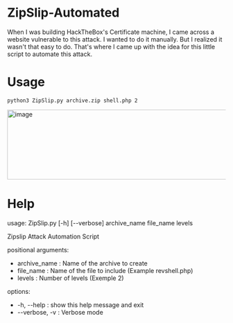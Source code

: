 # ZipSlip-Automated
When I was building HackTheBox's Certificate machine, I came across a website vulnerable to this attack. I wanted to do it manually. But I realized it wasn't that easy to do. That's where I came up with the idea for this little script to automate this attack.

# Usage

```python3 ZipSlip.py archive.zip shell.php 2```

<img width="1182" height="161" alt="image" src="https://github.com/user-attachments/assets/c94a162f-d2ea-4692-8395-708e8247fedb" />

# Help
usage: ZipSlip.py [-h] [--verbose] archive_name file_name levels

Zipslip Attack Automation Script

positional arguments:
- archive_name : Name of the archive to create
- file_name : Name of the file to include (Example revshell.php)
- levels : Number of levels (Exemple 2)

options:
- -h, --help : show this help message and exit
- --verbose, -v : Verbose mode
